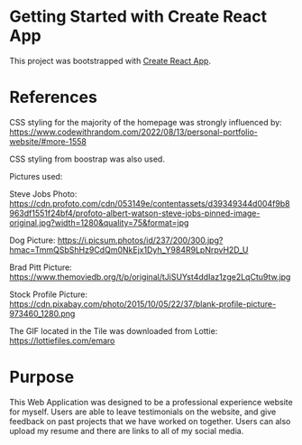 # Getting Started with Create React App

This project was bootstrapped with [Create React App](https://github.com/facebook/create-react-app).

# References 

CSS styling for the majority of the homepage was strongly influenced by: https://www.codewithrandom.com/2022/08/13/personal-portfolio-website/#more-1558

CSS styling from boostrap was also used.

Pictures used:

Steve Jobs Photo: https://cdn.profoto.com/cdn/053149e/contentassets/d39349344d004f9b8963df1551f24bf4/profoto-albert-watson-steve-jobs-pinned-image-original.jpg?width=1280&quality=75&format=jpg

Dog Picture: https://i.picsum.photos/id/237/200/300.jpg?hmac=TmmQSbShHz9CdQm0NkEjx1Dyh_Y984R9LpNrpvH2D_U

Brad Pitt Picture: https://www.themoviedb.org/t/p/original/tJiSUYst4ddIaz1zge2LqCtu9tw.jpg

Stock Profile Picture: https://cdn.pixabay.com/photo/2015/10/05/22/37/blank-profile-picture-973460_1280.png

The GIF located in the Tile was downloaded from Lottie: https://lottiefiles.com/emaro


# Purpose

This Web Application was designed to be a professional experience website for myself. Users are able to leave testimonials on the website, and give feedback on past projects that we have worked on together. Users can also upload my resume and there are links to all of my social media. 


